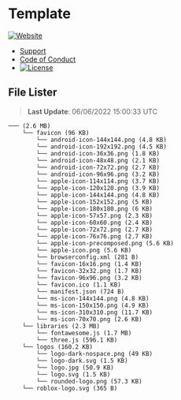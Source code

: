 # Template

[![Website](https://img.shields.io/website?down_color=%23F00&down_message=Down&label=Website&up_color=%2308F&up_message=Online&url=https%3A%2F%2Fassets.wixonic.fr)](https://github.com/Wixonic/Assets)

- [Support](https://github.com/Wixonic/Assets/blob/Default/.github/SUPPORT.md)
- [Code of Conduct](https://github.com/Wixonic/Assets/blob/Default/.github/CODE_OF_CONDUCT.md)
- [![License](https://img.shields.io/github/license/Wixonic/Assets?color=%23555&label=License)](https://github.com/Wixonic/Assets/blob/Default/LICENSE.txt)

## File Lister
<!-- File Lister Display -->
> **Last Update**: 06/06/2022 15:00:33 UTC

```
─── (2.6 MB) 
    └── favicon (96 KB) 
        └── android-icon-144x144.png (4.8 KB)
        └── android-icon-192x192.png (4.5 KB)
        └── android-icon-36x36.png (1.8 KB)
        └── android-icon-48x48.png (2.1 KB)
        └── android-icon-72x72.png (2.7 KB)
        └── android-icon-96x96.png (3.2 KB)
        └── apple-icon-114x114.png (3.7 KB)
        └── apple-icon-120x120.png (3.9 KB)
        └── apple-icon-144x144.png (4.8 KB)
        └── apple-icon-152x152.png (5 KB)
        └── apple-icon-180x180.png (6 KB)
        └── apple-icon-57x57.png (2.3 KB)
        └── apple-icon-60x60.png (2.4 KB)
        └── apple-icon-72x72.png (2.7 KB)
        └── apple-icon-76x76.png (2.7 KB)
        └── apple-icon-precomposed.png (5.6 KB)
        └── apple-icon.png (5.6 KB)
        └── browserconfig.xml (281 B)
        └── favicon-16x16.png (1.4 KB)
        └── favicon-32x32.png (1.7 KB)
        └── favicon-96x96.png (3.2 KB)
        └── favicon.ico (1.1 KB)
        └── manifest.json (724 B)
        └── ms-icon-144x144.png (4.8 KB)
        └── ms-icon-150x150.png (4.9 KB)
        └── ms-icon-310x310.png (11.7 KB)
        └── ms-icon-70x70.png (2.6 KB)
    └── libraries (2.3 MB) 
        └── fontawesome.js (1.7 MB)
        └── three.js (596.1 KB)
    └── logos (160.2 KB) 
        └── logo-dark-nospace.png (49 KB)
        └── logo-dark.svg (1.5 KB)
        └── logo.jpg (50.9 KB)
        └── logo.svg (1.5 KB)
        └── rounded-logo.png (57.3 KB)
    └── roblox-logo.svg (365 B)
```
<!-- File Lister Display -->
